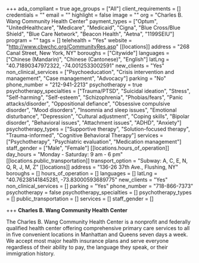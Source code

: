 +++
ada_compliant = true
age_groups = ["All"]
client_requirements = []
credentials = ""
email = ""
highlight = false
image = ""
org = "Charles B. Wang Community Health Center"
payment_types = ["Optum", "UnitedHealthcare", "Medicare", "Medicaid", "Cigna", "Blue Cross/Blue Shield", "Blue Care Network", "Beacon Health", "Aetna", "1199SEIU"]
program = ""
tags = []
telehealth = "Yes"
website = "http://www.cbwchc.org/CommunityRes.asp"
[[locations]]
address = "268 Canal Street, New York, NY"
boroughs = ["Citywide"]
languages = ["Chinese (Mandarin)", "Chinese (Cantonese)", "English"]
latLng = "40.71890347972322, -74.0012533002591"
new_clients = "Yes"
non_clinical_services = ["Psychoeducation", "Crisis intervention and management", "Case management", "Advocacy"]
parking = "No"
phone_number = "212-941-2213"
psychotherapy = true
psychotherapy_specialties = ["Trauma/PTSD", "Suicidal ideation", "Stress", "Self-harming", "Self-esteem", "Schizophrenia", "Phobias/fears", "Panic attacks/disorder", "Oppositional defiance", "Obsessive compulsive disorder", "Mood disorders", "Insomnia and sleep issues", "Emotional disturbance", "Depression", "Cultural adjustment", "Coping skills", "Bipolar disorder", "Behavioral issues", "Attachment issues", "ADHD", "Anxiety"]
psychotherapy_types = ["Supportive therapy", "Solution-focused therapy", "Trauma-informed", "Cognitive Behavioral Therapy"]
services = ["Psychotherapy", "Psychiatric evaluation", "Medication management"]
staff_gender = ["Male", "Female"]
[[locations.hours_of_operation]]
day_hours = "Monday - Saturday: 9 am - 6 pm"
[[locations.public_transportation]]
transport_option = "Subway: A, C, E, N, Q, R, J, M, Z"
[[locations]]
address = "136-26 37th Ave., Flushing, NY"
boroughs = []
hours_of_operation = []
languages = []
latLng = "40.76238141845281, -73.83000593689775"
new_clients = "Yes"
non_clinical_services = []
parking = "Yes"
phone_number = "718-866-7373"
psychotherapy = false
psychotherapy_specialties = []
psychotherapy_types = []
public_transportation = []
services = []
staff_gender = []

+++
**Charles B. Wang Community Health Center**

The Charles B. Wang Community Health Center is a nonprofit and federally qualified health center offering comprehensive primary care services to all in five convenient locations in Manhattan and Queens seven days a week. We accept most major health insurance plans and serve everyone regardless of their ability to pay, the language they speak, or their immigration history.